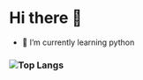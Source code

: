 # Hi there 👋
- 🌱 I’m currently learning python
 ### ![Top Langs](https://github-readme-stats.vercel.app/api/top-langs/?username=mehmetozelgul&layout=compact)

<!--
**mehmetozelgul/mehmetozelgul** is a ✨ _special_ ✨ repository because its `README.md` (this file) appears on your GitHub profile.

Here are some ideas to get you started:

- 🔭 I’m currently working on ...
- 🌱 I’m currently learning ...
- 👯 I’m looking to collaborate on ...
- 🤔 I’m looking for help with ...
- 💬 Ask me about ...
- 📫 How to reach me: ...
- 😄 Pronouns: ...
- ⚡ Fun fact: ...
-->
